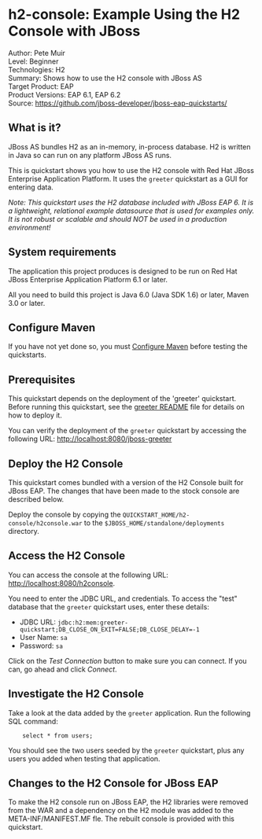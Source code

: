 h2-console: Example Using the H2 Console with JBoss
===================================================
Author: Pete Muir  
Level: Beginner  
Technologies: H2  
Summary: Shows how to use the H2 console with JBoss AS  
Target Product: EAP  
Product Versions: EAP 6.1, EAP 6.2  
Source: <https://github.com/jboss-developer/jboss-eap-quickstarts/>  

What is it?
-----------

JBoss AS bundles H2 as an in-memory, in-process database. H2 is written in Java so can run on any platform JBoss AS runs.

This is quickstart shows you how to use the H2 console with Red Hat JBoss Enterprise Application Platform. It uses the `greeter` quickstart as a GUI for entering data.

_Note: This quickstart uses the H2 database included with JBoss EAP 6. It is a lightweight, relational example datasource that is used for examples only. It is not robust or scalable and should NOT be used in a production environment!_

System requirements
-------------------

The application this project produces is designed to be run on Red Hat JBoss Enterprise Application Platform 6.1 or later. 

All you need to build this project is Java 6.0 (Java SDK 1.6) or later, Maven 3.0 or later.
 

Configure Maven
---------------

If you have not yet done so, you must [Configure Maven](../README.md#configure-maven) before testing the quickstarts.


Prerequisites
-----------

This quickstart depends on the deployment of the 'greeter' quickstart. Before running this quickstart, see the [greeter README](../greeter/README.md) file for details on how to deploy it.

You can verify the deployment of the `greeter` quickstart by accessing the following URL: <http://localhost:8080/jboss-greeter> 


Deploy the H2 Console
------------------------

This quickstart comes bundled with a version of the H2 Console built for JBoss EAP. The changes that have been made to the stock console are described below. 

Deploy the console by copying the `QUICKSTART_HOME/h2-console/h2console.war` to the `$JBOSS_HOME/standalone/deployments` directory. 


Access the H2 Console 
---------------------

You can access the console at the following URL:  <http://localhost:8080/h2console>.

You need to enter the JDBC URL, and credentials. To access the "test" database that the `greeter` quickstart uses, enter these details:

* JDBC URL: `jdbc:h2:mem:greeter-quickstart;DB_CLOSE_ON_EXIT=FALSE;DB_CLOSE_DELAY=-1`
* User Name: `sa`
* Password: `sa`

Click on the *Test Connection* button to make sure you can connect. If you can, go ahead and click *Connect*.

Investigate the H2 Console
-------------------------

Take a look at the data added by the `greeter` application. Run the following SQL command:

        select * from users;

You should see the two users seeded by the `greeter` quickstart, plus any users you added when testing that application.


Changes to the H2 Console for JBoss EAP
----------------------------------------

To make the H2 console run on JBoss EAP, the H2 libraries were removed from the WAR and a dependency on the H2 module was added to the META-INF/MANIFEST.MF fle. The rebuilt console is provided with this quickstart.

